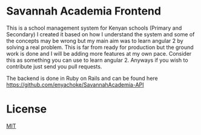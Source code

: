 # Savannah Academia Frontend
This is a school management system for Kenyan schools (Primary and Secondary) I created it based on how I understand
the system and some of the concepts  may be wrong but my main aim was to learn angular 2 by solving a real problem.
This is far from ready for production but the ground work is done and I will be adding more features at my own pace. Consider this as something you can use to learn angular 2. Anyways if you wish to contribute just send you pull requests.

The backend is done in Ruby on Rails and can be found here https://github.com/enyachoke/SavannahAcademia-API
# License

[MIT](/LICENSE)
